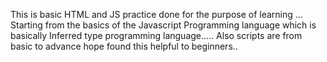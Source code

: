 This is basic HTML and  JS practice done for the purpose of learning ...
Starting from the basics of the Javascript Programming language which is basically Inferred type programming language.....
Also scripts are from  basic to advance hope found this helpful to beginners..
